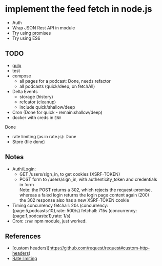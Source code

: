 # implement the feed fetch in node.js

* Auth
* Wrap JSON Rest API in module
* Try using promises
* Try using ES6

## TODO

* [gulp](https://github.com/youngmountain/generator-node-gulp)
* test
* compose 
  * all pages for a podcast:  Done, needs refactor
  * all podcasts (quick/deep, on fetchAll)
* Delta Events
  * storage (history)
  * refcator (cleanup)
  * include quick/shallow/deep
* Cron (Done for quick - remain:shallow/deep)
* docker with creds in `ENV`

Done 

* rate limiting (as in rate.js): Done
* Store (file done)

## Notes

* Auth/Login: 
  * GET /users/sign_in, to get cookies (XSRF-TOKEN)
  * POST form to /users/sign_in, with authenticity_token and credentials in form  
    Note: the POST returns a 302, which rejects the request-promise,  
    whereas a faled login returns the login page content again (200)  
    the 302 response also has a new XSRF-TOKEN cookie  
* Timing concurrency
  fetchall:  20s (concurrency:{page:5,podcasts:10},rate: 500/s)
  fetchall: 715s (concurrency:{page:1,podcasts:1},rate: 1/s)
* Cron: `cron` npm module, just worked.


## References

* [custom headers])https://github.com/request/request#custom-http-headers)
* [Rate limiting](https://github.com/jhurliman/node-rate-limiter)